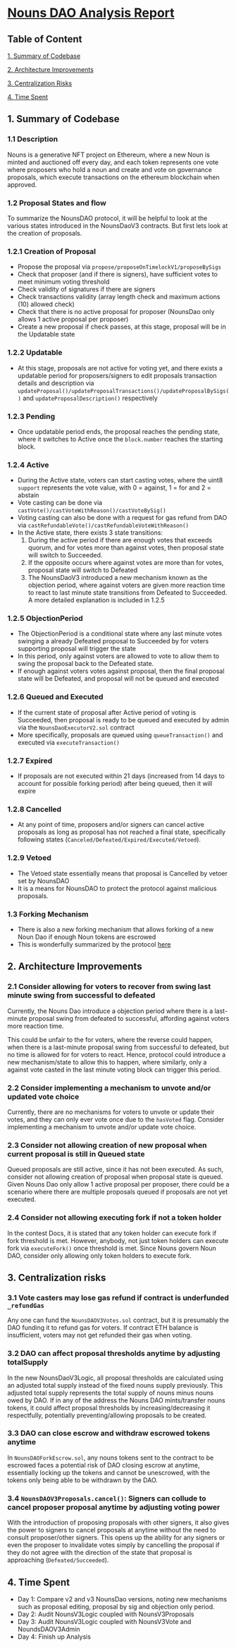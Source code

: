 # [Nouns DAO Analysis Report](https://code4rena.com/reports/2023-07-nounsdao#audit-analysis)

## Table of Content
[1. Summary of Codebase](#1-summary-of-codebase)

[2. Architecture Improvements](#2-architecture-improvements)

[3. Centralization Risks](#3-centralization-risks)

[4. Time Spent](#4-time-spent)

## 1. Summary of Codebase 
### 1.1 Description
Nouns is a generative NFT project on Ethereum, where a new Noun is minted and auctioned off every day, and each token represents one vote where proposers who hold a noun and create and vote on governance proposals, which execute transactions on the ethereum blockchain when approved.

### 1.2 Proposal States and flow
To summarize the NounsDAO protocol, it will be helpful to look at the various states introduced in the NounsDaoV3 contracts. But first lets look at the creation of proposals.

### 1.2.1 Creation of Proposal
- Propose the proposal via `propose/proposeOnTimelockV1/proposeBySigs`
- Check that proposer (and if there is signers), have sufficient votes to meet minimum voting threshold
- Check validity of signatures if there are signers
- Check transactions validity (array length check and maximum actions (10) allowed check)
- Check that there is no active proposal for proposer (NounsDao only allows 1 active proposal per proposer)
- Create a new proposal if check passes, at this stage, proposal will be in the Updatable state

### 1.2.2 Updatable
- At this stage, proposals are not active for voting yet, and there exists a updatable period for proposers/signers to edit proposals transaction details and description via `updateProposal()/updateProposalTransactions()/updateProposalBySigs()` and `updateProposalDescription()` respectively


### 1.2.3 Pending
- Once updatable period ends, the proposal reaches the pending state, where it switches to Active once the `block.number` reaches the starting block.


### 1.2.4 Active 
- During the Active state, voters can start casting votes, where the uint8 `support` represents the vote value, with 0 = against, 1 = for and 2 = abstain
- Vote casting can be done via `castVote()/castVoteWithReason()/castVoteBySig()` 
- Voting casting can also be done with a request for gas refund from DAO via `castRefundableVote()/castRefundableVoteWithReason()`
- In the Active state, there exists 3 state transitions:
    1. During the active period if there are enough votes that exceeds quorum, and for votes more than against votes, then proposal state will switch to Succeeded.
    2. If the opposite occurs where against votes are more than for votes, proposal state will switch to Defeated
    3. The NounsDaoV3 introduced a new mechanism known as the objection period, where against voters are given more reaction time to react to last minute state transitions from Defeated to Succeeded. A more detailed explanation is included in 1.2.5

### 1.2.5 ObjectionPeriod
- The ObjectionPeriod is a conditional state where any last minute votes swinging a already Defeated proposal to Succeeded by for voters supporting proposal will trigger the state
- In this period, only against voters are allowed to vote to allow them to swing the proposal back to the Defeated state.
- If enough against voters votes against proposal, then the final proposal state will be Defeated, and proposal will not be queued and executed

### 1.2.6 Queued and Executed
- If the current state of proposal after Active period of voting is Succeeded, then proposal is ready to be queued and executed by admin via the `NounsDaoExecutorV2.sol` contract
- More specifically, proposals are queued using `queueTransaction()` and executed via `executeTransaction()`

### 1.2.7 Expired
- If proposals are not executed within 21 days (increased from 14 days to account for possible forking period) after being queued, then it will expire

### 1.2.8 Cancelled
- At any point of time, proposers and/or signers can cancel active proposals as long as proposal has not reached a final state, specifically following states (`Canceled/Defeated/Expired/Executed/Vetoed`).

### 1.2.9 Vetoed
- The Vetoed state essentially means that proposal is Cancelled by vetoer set by NounsDAO
- It is a means for NounsDAO to protect the protocol against malicious proposals.

### 1.3 Forking Mechanism
- There is also a new forking mechanism that allows forking of a new Noun Dao if enough Noun tokens are escrowed
- This is wonderfully summarized by the protocol [here](https://github.com/verbsteam/nouns-fork-spec/blob/main/spec.md)

## 2. Architecture Improvements

### 2.1 Consider allowing for voters to recover from swing last minute swing from successful to defeated

Currently, the Nouns Dao introduce a objection period where there is a last-minute proposal swing from defeated to successful, affording against voters more reaction time. 

This could be unfair to the for voters, where the reverse could happen, when there is a last-minute proposal swing from successful to defeated, but no time is allowed for for voters to react. Hence, protocol could introduce a new mechanism/state to allow this to happen, where similarly, only a against vote casted in the last minute voting block can trigger this period.

### 2.2 Consider implementing a mechanism to unvote and/or updated vote choice
Currently, there are no mechanisms for voters to unvote or update their votes, and they can only ever vote once due to the `hasVoted` flag. Consider implementing a mechanism to unvote and/or update vote choice.

### 2.3 Consider not allowing creation of new proposal when current proposal is still in Queued state

Queued proposals are still active, since it has not been executed. As such, consider not allowing creation of proposal when proposal state is queued. Given Nouns Dao only allow 1 active proposal per proposer, there could be a scenario where there are multiple proposals queued if proposals are not yet executed.

### 2.4 Consider not allowing executing fork if not a token holder
In the contest Docs, it is stated that any token holder can execute fork if fork threshold is met. However, anybody, not just token holders can execute fork via `executeFork()` once threshold is met. Since Nouns govern Noun DAO, consider only allowing only token holders to execute fork.

## 3. Centralization risks

### 3.1  Vote casters may lose gas refund if contract is underfunded `_refundGas`
Any one can fund the `NounsDAOV3Votes.sol` contract, but it is presumably the DAO funding it to refund gas for voters. If contract ETH balance is insufficient, voters may not get refunded their gas when voting.

### 3.2 DAO can affect proposal thresholds anytime by adjusting totalSupply 
In the new NounsDaoV3Logic, all proposal thresholds are calculated using an adjusted total supply instead of the fixed nouns supply previously. This adjusted total supply represents the total supply of nouns minus nouns owed by DAO. If in any of the address the Nouns DAO mints/transfer nouns tokens, it could affect proposal thresholds by increasing/decreasing it respectfully, potentially preventing/allowing proposals to be created.


### 3.3 DAO can close escrow and withdraw escrowed tokens anytime
In `NounsDAOForkEscrow.sol`, any nouns tokens sent to the contract to be escrowed faces a potential risk of DAO closing escrow at anytime, essentially locking up the tokens and cannot be unescrowed, with the tokens only being able to be withdrawn by the DAO.


### 3.4 `NounsDAOV3Proposals.cancel()`: Signers can collude to cancel proposer proposal anytime by adjusting voting power 
With the introduction of proposing proposals with other signers, it also gives the power to signers to cancel proposals at anytime without the need to consult proposer/other signers. This opens up the ability for any signers or even the proposer to invalidate votes simply by cancelling the proposal if they do not agree with the direction of the state that proposal is approaching (`Defeated/Succeeded`).


## 4. Time Spent
- Day 1: Compare v2 and v3 NounsDao versions, noting new mechanisms such as proposal editing, proposal by sig and objection only period.
- Day 2: Audit NounsV3Logic coupled with NounsV3Proposals
- Day 3: Audit NounsV3Logic coupled with NounsV3Vote and NoundsDAOV3Admin 
- Day 4: Finish up Analysis 